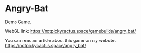 # Angry-Bat
Demo Game.

WebGL link:
https://notpickycactus.space/gamebuilds/angry_bat/

You can read an article about this game on my website: 
https://notpickycactus.space/angry_bat/

